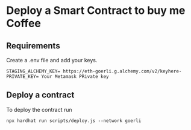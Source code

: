 # Deploy a Smart Contract to buy me Coffee

## Requirements

Create a .env file and add your keys.
```
STAGING_ALCHEMY_KEY= https://eth-goerli.g.alchemy.com/v2/keyhere-
PRIVATE_KEY= Your Metamask PRivate key

```

## Deploy a contract

To deploy the contract run 
```
npx hardhat run scripts/deploy.js --network goerli
```